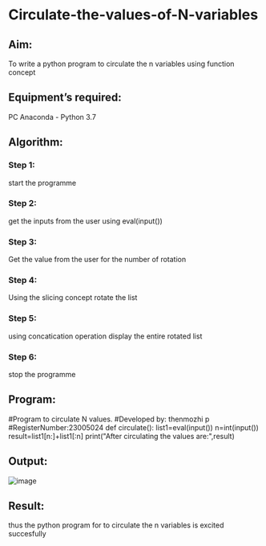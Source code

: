 # Circulate-the-values-of-N-variables
## Aim:
To write a python program to circulate the n variables using function concept
## Equipment’s required:
PC
Anaconda - Python 3.7
## Algorithm: 
### Step 1:
start the programme
### Step 2:
get the inputs from the user using eval(input())
### Step 3:
Get the value from the user for the number of rotation
### Step 4:
Using the slicing concept rotate the list
### Step 5:
using concatication operation display the entire rotated list
### Step 6:
stop the programme
## Program:
#Program to circulate N values.
#Developed by: thenmozhi p
#RegisterNumber:23005024
def circulate():
    list1=eval(input())
    n=int(input())
    result=list1[n:]+list1[:n]
    print("After circulating the values are:",result)

## Output:
![image](https://github.com/thenmozhi05/Circulate-the-values-of-N-variables/assets/140684207/36093f9a-4584-49ee-9c9a-5f2f8ec7c85e)


## Result:
thus the python program for to circulate the n variables is excited succesfully
